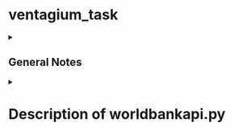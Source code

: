 # ventagium_task

<details><summary><h2>General Notes</h2></summary>
<p>

## Activar entorno virtual y checar si pip está up-to-day
```
source env/bin/activate
python3 -m pip install --upgrade pip
```
</p>
</details>

<details><summary><h1>Description of worldbankapi.py</h1></summary>
<p>

## WorldBankAPI class
This file contains the WorldBankAPI class to connect to The World Bank API that allows for the search and retrieval of the public, Bank documents available in the Documents & Reports site.  Records can be retrieved in a format useful for research and for inclusion in web sites outside of Documents & Reports and the World Bank. To read more about it, visit [World Bank API documentation](https://datahelpdesk.worldbank.org/knowledgebase/articles/889392-about-the-indicators-api-documentation)

## Methods of the World Bank API cass
The class WorldBankAPI() recieves the country code to work.
It contains several methods that allows us to consult the following indicators about the country given as the parameter.

1. To consult the population use:

´´´
get_population(country_code)
´´´

2. To consult the Gross Domestic Product (GPD) use:

´´´
get_gdp_per_capita(country_code)
´´´

3. To consult the health expenditure per capita use:

´´´
get_health_exp_per_capita(country_code)
´´´

4. To consult the inflation rate per year  use:

´´´
get_inflation(self, country_code)
´´´

5. To consult the unamployment (% of total labor force) use:

´´´
get_unemployment(country_code)
´´´

6. To consult the Foreign Direct Investment (FDI) use:

´´´
get_fdi_data(country_code)
´´´

</p>
</details>